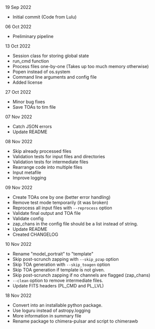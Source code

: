 19 Sep 2022
 - Initial commit (Code from Lulu)

06 Oct 2022
 - Preliminary pipeline

13 Oct 2022
 - Session class for storing global state
 - run_cmd function
 - Process files one-by-one (Takes up too much memory otherwise)
 - Popen instead of os.system
 - Command line arguments and config file
 - Added license

27 Oct 2022
 - Minor bug fixes
 - Save TOAs to tim file

07 Nov 2022
 - Catch JSON errors
 - Update README

08 Nov 2022
 - Skip already processed files
 - Validation tests for input files and directories
 - Validation tests for intermediate files
 - Rearrange code into multiple files
 - Input metafile
 - Improve logging

09 Nov 2022
 - Create TOAs one by one (better error handling)
 - Remove test mode temporarily (it was broken)
 - Reprocess all input files with `--reprocess` option
 - Validate final output and TOA file
 - Validate config
 - zap_chans in the config file should be a list instead of string.
 - Update README
 - Created CHANGELOG

10 Nov 2022
 - Rename "model_portrait" to "template"
 - Skip post-scrunch zapping with `--skip_pzap` option
 - Skip TOA generation with `--skip_toagen` option
 - Skip TOA generation if template is not given.
 - Skip post-scrunch zapping if no channels are flagged (zap_chans)
 - `--clean` option to remove intermediate files.
 - Update FITS headers (PL_CMD and PL_LVL)

 18 Nov 2022
 - Convert into an installable python package.
 - Use loguru instead of astropy.logging 
 - More information in summary file
 - Rename package to chimera-pulsar and script to chimerawb